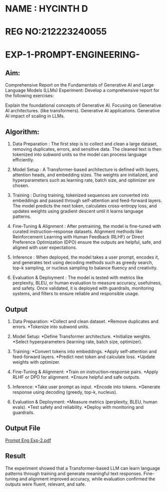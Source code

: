 # NAME : HYCINTH D
# REG NO:212223240055

# EXP-1-PROMPT-ENGINEERING-

## Aim: 
Comprehensive Report on the Fundamentals of Generative AI and Large Language Models (LLMs)
Experiment: Develop a comprehensive report for the following exercises:

Explain the foundational concepts of Generative AI.
Focusing on Generative AI architectures. (like transformers).
Generative AI applications.
Generative AI impact of scaling in LLMs.

## Algorithm:
1. Data Preparation : The first step is to collect and clean a large dataset, removing duplicates, errors, and sensitive data. The cleaned text is then tokenized into subword units so the model can process language efficiently.

2. Model Setup : A Transformer-based architecture is defined with layers, attention heads, and embedding sizes. The weights are initialized, and hyperparameters such as learning rate, batch size, and optimizer are chosen.

3. Training : During training, tokenized sequences are converted into embeddings and passed through self-attention and feed-forward layers. The model predicts the next token, calculates cross-entropy loss, and updates weights using gradient descent until it learns language patterns.

4. Fine-Tuning & Alignment : After pretraining, the model is fine-tuned with curated instruction–response datasets. Alignment methods like Reinforcement Learning with Human Feedback (RLHF) or Direct Preference Optimization (DPO) ensure the outputs are helpful, safe, and aligned with user expectations.

5. Inference : When deployed, the model takes a user prompt, encodes it, and generates text using decoding methods such as greedy search, top-k sampling, or nucleus sampling to balance fluency and creativity.

6. Evaluation & Deployment : The model is tested with metrics like perplexity, BLEU, or human evaluation to measure accuracy, usefulness, and safety. Once validated, it is deployed with guardrails, monitoring systems, and filters to ensure reliable and responsible usage.

## Output
1. Data Preparation:
*Collect and clean dataset.
*Remove duplicates and errors.
*Tokenize into subword units.

2. Model Setup:
*Define Transformer architecture.
*Initialize weights.
*Select hyperparameters (learning rate, batch size, optimizer).

3. Training:
*Convert tokens into embeddings.
*Apply self-attention and feed-forward layers.
*Predict next token and calculate loss.
*Update weights with optimizer.

4. Fine-Tuning & Alignment:
*Train on instruction–response pairs.
*Apply RLHF or DPO for alignment.
*Ensure helpful and safe outputs.

5. Inference:
*Take user prompt as input.
*Encode into tokens.
*Generate response using decoding (greedy, top-k, nucleus).

6. Evaluation & Deployment:
*Measure metrics (perplexity, BLEU, human evals).
*Test safety and reliability.
*Deploy with monitoring and guardrails.

## Output File
[Prompt Eng Exp-2.pdf](https://github.com/user-attachments/files/21960640/Prompt.Eng.Exp-2.pdf)

## Result
The experiment showed that a Transformer-based LLM can learn language patterns through training and generate meaningful text responses. Fine-tuning and alignment improved accuracy, while evaluation confirmed the outputs were fluent, relevant, and safe.

